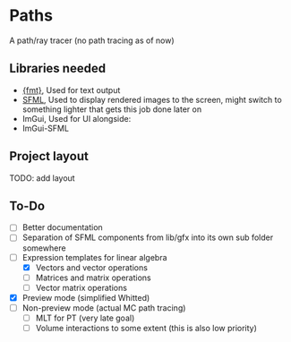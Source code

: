 # Paths

A path/ray tracer (no path tracing as of now)

## Libraries needed

- [{fmt}](https://github.com/fmtlib/fmt), Used for text output
- [SFML](https://github.com/SFML/sfml), Used to display rendered images to the screen, might switch to something lighter that gets this job done later on
- ImGui, Used for UI alongside:
- ImGui-SFML

## Project layout

TODO: add layout

## To-Do

- [ ] Better documentation
- [ ] Separation of SFML components from lib/gfx into its own sub folder somewhere
- [ ] Expression templates for linear algebra
    - [x] Vectors and vector operations
    - [ ] Matrices and matrix operations
    - [ ] Vector matrix operations
- [x] Preview mode (simplified Whitted)
- [ ] Non-preview mode (actual MC path tracing)
    - [ ] MLT for PT (very late goal)
    - [ ] Volume interactions to some extent (this is also low priority)
